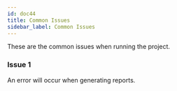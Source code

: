 ```yaml
---
id: doc44
title: Common Issues
sidebar_label: Common Issues
---
```


These are the common issues when running the project.


### Issue 1
 
 An error will occur when generating reports.